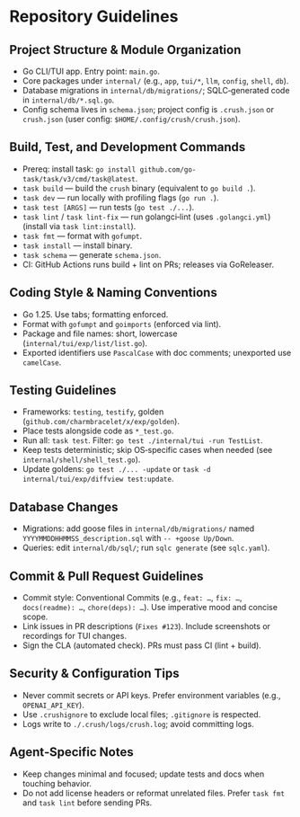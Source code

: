 # Repository Guidelines

## Project Structure & Module Organization
- Go CLI/TUI app. Entry point: `main.go`.
- Core packages under `internal/` (e.g., `app`, `tui/*`, `llm`, `config`, `shell`, `db`).
- Database migrations in `internal/db/migrations/`; SQLC‑generated code in `internal/db/*.sql.go`.
- Config schema lives in `schema.json`; project config is `.crush.json` or `crush.json` (user config: `$HOME/.config/crush/crush.json`).

## Build, Test, and Development Commands
- Prereq: install task: `go install github.com/go-task/task/v3/cmd/task@latest`.
- `task build` — build the `crush` binary (equivalent to `go build .`).
- `task dev` — run locally with profiling flags (`go run .`).
- `task test [ARGS]` — run tests (`go test ./...`).
- `task lint` / `task lint-fix` — run golangci‑lint (uses `.golangci.yml`) (install via `task lint:install`).
- `task fmt` — format with `gofumpt`.
- `task install` — install binary.
- `task schema` — generate `schema.json`.
- CI: GitHub Actions runs build + lint on PRs; releases via GoReleaser.

## Coding Style & Naming Conventions
- Go 1.25. Use tabs; formatting enforced.
- Format with `gofumpt` and `goimports` (enforced via lint).
- Package and file names: short, lowercase (`internal/tui/exp/list/list.go`).
- Exported identifiers use `PascalCase` with doc comments; unexported use `camelCase`.

## Testing Guidelines
- Frameworks: `testing`, `testify`, golden (`github.com/charmbracelet/x/exp/golden`).
- Place tests alongside code as `*_test.go`.
- Run all: `task test`. Filter: `go test ./internal/tui -run TestList`.
- Keep tests deterministic; skip OS‑specific cases when needed (see `internal/shell/shell_test.go`).
- Update goldens: `go test ./... -update` or `task -d internal/tui/exp/diffview test:update`.

## Database Changes
- Migrations: add goose files in `internal/db/migrations/` named `YYYYMMDDHHMMSS_description.sql` with `-- +goose Up/Down`.
- Queries: edit `internal/db/sql/`; run `sqlc generate` (see `sqlc.yaml`).

## Commit & Pull Request Guidelines
- Commit style: Conventional Commits (e.g., `feat: …`, `fix: …`, `docs(readme): …`, `chore(deps): …`). Use imperative mood and concise scope.
- Link issues in PR descriptions (`Fixes #123`). Include screenshots or recordings for TUI changes.
- Sign the CLA (automated check). PRs must pass CI (lint + build).

## Security & Configuration Tips
- Never commit secrets or API keys. Prefer environment variables (e.g., `OPENAI_API_KEY`).
- Use `.crushignore` to exclude local files; `.gitignore` is respected.
- Logs write to `./.crush/logs/crush.log`; avoid committing logs.

## Agent‑Specific Notes
- Keep changes minimal and focused; update tests and docs when touching behavior.
- Do not add license headers or reformat unrelated files. Prefer `task fmt` and `task lint` before sending PRs.
